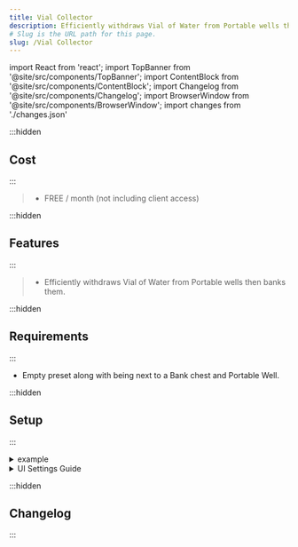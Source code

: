 ```yaml
---
title: Vial Collector
description: Efficiently withdraws Vial of Water from Portable wells then banks them..
# Slug is the URL path for this page.
slug: /Vial Collector
---
```


import React from 'react';
import TopBanner from '@site/src/components/TopBanner';
import ContentBlock from '@site/src/components/ContentBlock';
import Changelog from '@site/src/components/Changelog';
import BrowserWindow from '@site/src/components/BrowserWindow';
import changes from './changes.json'

<TopBanner title="Vial Collector" version="v1.0.6" skill="Necromancy">
</TopBanner>

:::hidden

## Cost

:::

<ContentBlock title="Cost">

> - FREE / month (not including client access)

</ContentBlock>

:::hidden

## Features

:::

<ContentBlock title="Features">

> - Efficiently withdraws Vial of Water from Portable wells then banks them.

</ContentBlock>

:::hidden

## Requirements

:::
<ContentBlock title="Requirements">

- Empty preset along with being next to a Bank chest and Portable Well.

</ContentBlock>

:::hidden

## Setup

:::
<ContentBlock title="Setup">

<details>
<summary>example</summary>

- example

</details>

<details>
<summary>UI Settings Guide</summary>

- example

</details>

</ContentBlock>

:::hidden

## Changelog

:::

<Changelog changes={changes}>

</Changelog>
